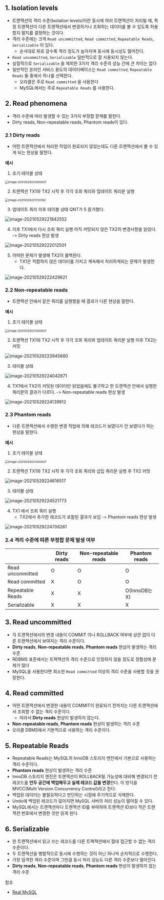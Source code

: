 ## 1. Isolation levels

* 트랜잭션의 격리 수준(Isolation levels)이란 동시에 여러 트랜잭션이 처리될 때, 특정 트랜잭션이 다른 트랜잭션에서 변경하거나 조회하는 데이터를 볼 수 있도록 허용할지 말지를 결정하는 것이다.
* 격리 수준에는 크게 `Read uncommitted`, `Read committed`, `Repeatable Reads`, `Serializable` 이 있다.
  * 순서대로 뒤로 갈수록 격리 정도가 높아지며 동시에 동시성도 떨어진다.
* `Read uncommitted`, `Serializable` 일반적으로 잘 사용되지 않는다.
* 실질적으로 `Serializable` 을 제외한 3가지 격리 수준의 성능 간에 큰 차이는 없다
* 일반적인 온라인 서비스 용도의 데이터베이스는 `Read committed`, `Repeatable Reads` 둘 중에서 하나를 선택한다.
  * 오라클은 주로  `Read committed` 을 사용한다
  * MySQL에서는 주로 `Repeatable Reads` 를 사용한다.



## 2. Read phenomena

* 격리 수준에 따라 발생할 수 있는 3가지 부정합 문제를 말한다.
* Dirty reads, Non-repeatable reads, Phantom reads이 있다.



### 2.1 Dirty reads

* 어떤 트랜잭션에서 처리한 작업이 완료되지 않았는데도 다른 트랜잭션에서 볼 수 있게 되는 현상을 말한다.

**예시**

1. 초기 테이블 상태

<img src=".\images\image-20210529221450637.png" alt="image-20210529221450637" style="zoom:67%;" />

2. 트랜잭션  TX1와 TX2 시작 후 각각 조회 쿼리와 업데이트 쿼리문 실행

<img src=".\images\image-20210529221720192.png" alt="image-20210529221720192" style="zoom:67%;" />

3. 업데이트 쿼리 이후 테이블 상태 QNT가 5 증가했다.

![image-20210529221842552](.\images\image-20210529221842552.png)

4. 이후 TX1에서 다시 조회 쿼리 실행 아직 커밋되지 않은 TX2의 변경사항을 읽었다. -> Dirty reads 현상 발생

![image-20210529222012501](.\images\image-20210529222012501.png)

5. 어떠한 문제가 발생해 TX2이 롤백된다.
   * TX1은 적합하지 않은 데이터를 가지고 계속해서 처리하게되는 문제가 발생한다.

![image-20210529222429621](.\images\image-20210529222429621.png)



### 2.2 Non-repeatable reads

* 트랜잭션 안에서 같은 쿼리를 실행했을 때 결과가 다른 현상을 말한다.



**예시**

1. 초기 테이블 상태

<img src=".\images\image-20210529221450637.png" alt="image-20210529221450637" style="zoom:67%;" />

2. 트랜잭션  TX1와 TX2 시작 후 각각 조회 쿼리와 업데이트 쿼리문 실행 이후 TX2는 커밋

![image-20210529223945660](.\images\image-20210529223945660.png)

3. 테이블 상태

![image-20210529224042871](.\images\image-20210529224042871.png)

4. TX1에서 TX2의 커밋된 데이터만 읽었음에도 불구하고 한 트랜잭션 안에서 실행한 쿼리문의 결과가 다르다. -> Non-repeatable reads 현상 발생

![image-20210529224139912](.\images\image-20210529224139912.png)



### 2.3 Phantom reads

* 다른 트랜잭션에서 수행한 변경 작업에 의해 레코드가 보였다가 안 보였다가 하는 현상을 말한다.

**예시**

1. 초기 테이블 상태

<img src=".\images\image-20210529221450637.png" alt="image-20210529221450637" style="zoom:67%;" />

2. 트랜잭션  TX1와 TX2 시작 후 각각 조회 쿼리와 삽입 쿼리문 실행 후 TX2 커밋

![image-20210529224616517](.\images\image-20210529224616517.png)

3. 테이블 상태

![image-20210529224521773](.\images\image-20210529224521773.png)

4. TX1 에서 조회 쿼리 실행
   * TX2에서 추가한 레코드가 포함된 결과가 보임 -> Phantom reads 현상 발생

![image-20210529224706261](.\images\image-20210529224706261.png)



### 2.4 격리 수준에 따른 부정합 문제 발생 여부

|                  | Dirty reads | Non-repeatable reads | Phantom reads |
| ---------------- | ----------- | -------------------- | ------------- |
| Read uncommitted | O           | O                    | O             |
| Read committed   | X           | O                    | O             |
| Repeatable Reads | X           | X                    | O(InnoDB는 X) |
| Serializable     | X           | X                    | X             |



## 3. Read uncommitted

* 각 트랜잭션에서의 변경 내용이 COMMIT 이나 ROLLBACK 여부에 상관 없이 다른 트랜잭션에서 보여지는 격리 수준이다.
* **Dirty reads**, **Non-repeatable reads**, **Phantom reads**  현상이 발생하는 격리 수준
* RDBMS 표준에서는 트랙잭션의 격리 수준으로 인정하지 않을 정도로 정합성에 문제가 많다
* MySQL을 사용한다면 최소한 `Read committed` 이상의 격리 수준을 사용할 것을 권장한다.



## 4. Read committed

* 어떤 트랜잭션에서 변경한 내용이 COMMIT이 완료되기 전까지는 다른 트랜잭션에서 조회할 수 없는 격리 수준이다.
  * 따라서 **Dirty reads** 현상이 발생하지 않는다.
* **Non-repeatable reads**, **Phantom reads**  현상이 발생하는 격리 수준
* 오라클 DBMS에서 기본적으로 사용하는 격리 수준이다.



## 5. Repeatable Reads

* Repeatable Reads는 MySQL의 InnoDB 스토리지 엔진에서 기본으로 사용하는 격리 수준이다.
* **Phantom reads**  현상이 발생하는 격리 수준
* InnoDB 스토리지 엔진은 트랜잭션이 ROLLBACK될 가능성에 대비해 변경되기 전 레코드를 **언두 공간에 백업해두고 실제 레코드 값을 변경**한다. 이 방식을 MVCC(Multi Version Concurrency Control)라고 한다.
* 백업된 데이터는 불필요하다고 판단하는 시점에 주기적으로 삭제한다.
* Undo에 백업된 레코드가 많아지면 MySQL 서버의 처리 성능이 떨어질 수 있다.
* MySQL에서는 트랜잭션마다 트랜잭션 ID를 부여하여 트랜잭션 ID보다 작은 트랜잭션 번호에서 변경한 것만 읽게 된다.



## 6. Serializable

* 한 트랜잭션에서 읽고 쓰는 레코드를 다른 트랙잭션에서 절대 접근할 수 없는 격리 수준이다.
* 두 트랜잭션을 병렬적으로 동시에 수행하는 것이 아닌 하나씩 순차적으로 수행한다.
* 가장 엄격한 격리 수준이며 그만큼 동시 처리 성능도 다른 격리 수준보다 떨어진다.
* **Dirty reads**, **Non-repeatable reads**, **Phantom reads**  현상이 발생하지 않는 격리 수준



참조

* [Real MySQL](http://www.yes24.com/Product/Goods/6960931)

